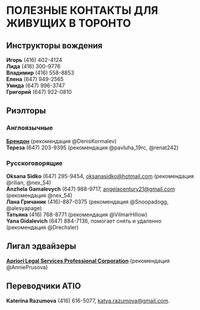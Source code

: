 
# __ПОЛЕЗНЫЕ КОНТАКТЫ ДЛЯ ЖИВУЩИХ В ТОРОНТО__

## __Инструкторы вождения__  
__Игорь__ (416) 402-4124   
__Лида__ (416) 300-9776   
__Владимир__ (416) 558-8853   
__Елена__ (647) 949-2565  
__Умида__ (647) 996-3747   
__Григорий__ (647) 922-0810   

## __Риэлторы__   
### __Англоязычные__    
__[Брендон](facebook.com/GTAHomeGuy)__ (рекомендация @DenisKormalev)    
__Тереза__  (647) 203-9395 (рекомендация @pavluha_19rc, @renat242)    
### __Русскоговорящие__  
__Oksana Sidko__ (647) 295-9454, oksanasidko@hotmail.com (рекомендация @rilian, @nex_54)  
__Anzhela Gamalevych__ (647) 988-9717, angelacentury21@gmail.com (рекомендация @nex_54)  
__Лана Гричаник__ (416)-887-0375 (рекомендация @Snoopadogg, @alesyapage)  
__Татьяна__ (416) 768-8771 (рекомендация @VilmarHillow)  
__Yana Gidalevich__ (647) 884-7136, помогает снять и удаленно (рекомендация @Drechsler)   

## __Лигал эдвайзеры__  
__[Apriori Legal Services Professional Corporation](http://www.apriorilaw.ca/about-us-3)__ (рекомендация @AnniePrusova) 

## __Переводчики ATIO__   
__Katerina Razumova__ (416) 616-5077, katya.razumova@gmail.com. 
